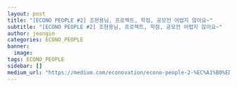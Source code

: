 ```yaml
---
layout: post
title: "[ECONO PEOPLE #2] 조현용님, 프로젝트, 학점, 공모전 어렵지 않아요~"
subtitle: "[ECONO PEOPLE #2] 조현용님, 프로젝트, 학점, 공모전 어렵지 않아요~"
author: jeongin
categories: ECONO_PEOPLE
banner:
  image:
tags: ECONO_PEOPLE
sidebar: []
medium_url: "https://medium.com/econovation/econo-people-2-%EC%A1%B0%ED%98%84%EC%9A%A9%EB%8B%98-%ED%94%84%EB%A1%9C%EC%A0%9D%ED%8A%B8-%ED%95%99%EC%A0%90-%EA%B3%B5%EB%AA%A8%EC%A0%84-%EC%96%B4%EB%A0%B5%EC%A7%80-%EC%95%8A%EC%95%84%EC%9A%94-9e427754c7e6"
---
```


